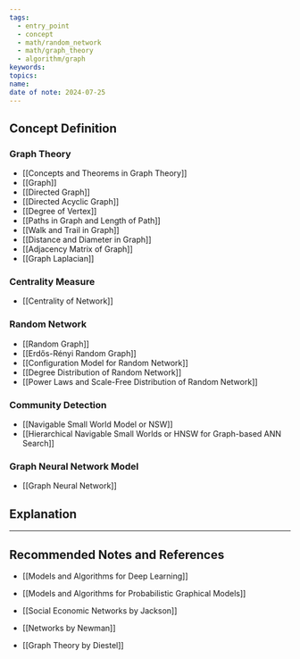 ```yaml
---
tags:
  - entry_point
  - concept
  - math/random_network
  - math/graph_theory
  - algorithm/graph
keywords: 
topics: 
name: 
date of note: 2024-07-25
---
```


## Concept Definition


### Graph Theory

- [[Concepts and Theorems in Graph Theory]]
- [[Graph]]
- [[Directed Graph]]
- [[Directed Acyclic Graph]]
- [[Degree of Vertex]]
- [[Paths in Graph and Length of Path]]
- [[Walk and Trail in Graph]]
- [[Distance and Diameter in Graph]]
- [[Adjacency Matrix of Graph]]
- [[Graph Laplacian]]

### Centrality Measure

- [[Centrality of Network]]



### Random Network

- [[Random Graph]]
- [[Erdős-Rényi Random Graph]]
- [[Configuration Model for Random Network]]
- [[Degree Distribution of Random Network]]
- [[Power Laws and Scale-Free Distribution of Random Network]]


### Community Detection


- [[Navigable Small World Model or NSW]]
- [[Hierarchical Navigable Small Worlds or HNSW for Graph-based ANN Search]]


### Graph Neural Network Model

- [[Graph Neural Network]]




## Explanation





-----------
##  Recommended Notes and References


- [[Models and Algorithms for Deep Learning]]
- [[Models and Algorithms for Probabilistic Graphical Models]]


- [[Social Economic Networks by Jackson]]
- [[Networks by Newman]]
- [[Graph Theory by Diestel]]